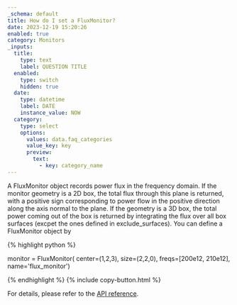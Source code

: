 ```yaml
---
_schema: default
title: How do I set a FluxMonitor?
date: 2023-12-19 15:20:26
enabled: true
category: Monitors
_inputs:
  title:
    type: text
    label: QUESTION TITLE
  enabled:
    type: switch
    hidden: true
  date:
    type: datetime
    label: DATE
    instance_value: NOW
  category:
    type: select
    options:
      values: data.faq_categories
      value_key: key
      preview:
        text:
          - key: category_name
---
```

A FluxMonitor object records power flux in the frequency domain. If the monitor geometry is a 2D box, the total flux through this plane is returned, with a positive sign corresponding to power flow in the positive direction along the axis normal to the plane. If the geometry is a 3D box, the total power coming out of the box is returned by integrating the flux over all box surfaces (excpet the ones defined in exclude\_surfaces). You can define a FluxMonitor object by

<div markdown class="code-snippet">{% highlight python %}

monitor = FluxMonitor(
    center=(1,2,3),
    size=(2,2,0),
    freqs=[200e12, 210e12],
    name='flux_monitor')

{% endhighlight %}
{% include copy-button.html %}
</div>

For details, please refer to the [API reference](https://docs.flexcompute.com/projects/tidy3d/en/stable/_autosummary/tidy3d.FluxMonitor.html).